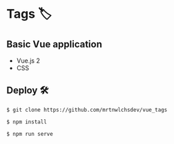 # Tags 🏷️

## Basic Vue application
- Vue.js 2
- CSS

## Deploy 🛠️

    $ git clone https://github.com/mrtnwlchsdev/vue_tags
  
    $ npm install
  
    $ npm run serve
